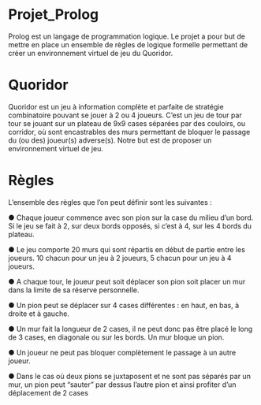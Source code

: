 # Projet_Prolog
Prolog est un langage de programmation logique. Le projet a pour but de mettre en place un ensemble de règles de logique formelle permettant de créer un environnement virtuel de jeu du Quoridor. 

# Quoridor

Quoridor est un jeu à information complète et parfaite de stratégie combinatoire
pouvant se jouer à 2 ou 4 joueurs. C’est un jeu de tour par tour se jouant sur un plateau de
9x9 cases séparées par des couloirs, ou corridor, où sont encastrables des murs permettant
de bloquer le passage du (ou des) joueur(s) adverse(s). Notre but est de proposer un
environnement virtuel de jeu.

# Règles

L’ensemble des règles que l’on peut définir sont les suivantes :

● Chaque joueur commence avec son pion sur la case du milieu d’un bord. Si le
jeu se fait à 2, sur deux bords opposés, si c’est à 4, sur les 4 bords du
plateau.

● Le jeu comporte 20 murs qui sont répartis en début de partie entre les
joueurs. 10 chacun pour un jeu à 2 joueurs, 5 chacun pour un jeu à 4 joueurs.

● A chaque tour, le joueur peut soit déplacer son pion soit placer un mur dans la
limite de sa réserve personnelle.

● Un pion peut se déplacer sur 4 cases différentes : en haut, en bas, à droite et
à gauche.

● Un mur fait la longueur de 2 cases, il ne peut donc pas être placé le long de 3
cases, en diagonale ou sur les bords. Un mur bloque un pion.

● Un joueur ne peut pas bloquer complètement le passage à un autre joueur.

● Dans le cas où deux pions se juxtaposent et ne sont pas séparés par un mur,
un pion peut “sauter” par dessus l’autre pion et ainsi profiter d’un déplacement
de 2 cases
